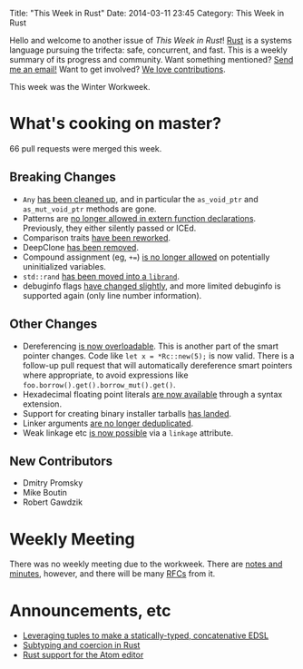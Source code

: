 Title: "This Week in Rust"
Date: 2014-03-11 23:45
Category: This Week in Rust


Hello and welcome to another issue of *This Week in Rust*!
[Rust](http://rust-lang.org) is a systems language pursuing the trifecta:
safe, concurrent, and fast. This is a weekly summary of its progress and
community. Want something mentioned? [Send me an
email!](mailto:corey@octayn.net?subject=This%20Week%20in%20Rust%20Suggestion)
Want to get involved? [We love
contributions](https://github.com/mozilla/rust/wiki/Note-guide-for-new-contributors).

This week was the Winter Workweek.

<!-- more -->

# What's cooking on master?

66 pull requests were merged this week.

## Breaking Changes

- `Any` [has been cleaned up](https://github.com/mozilla/rust/pull/12667), and
in particular the `as_void_ptr` and `as_mut_void_ptr` methods are gone.
- Patterns are [no longer allowed in extern function
declarations](https://github.com/mozilla/rust/pull/12715). Previously, they
either silently passed or ICEd.
- Comparison traits [have been
reworked](https://github.com/mozilla/rust/pull/12520).
- DeepClone [has been removed](https://github.com/mozilla/rust/pull/12706).
- Compound assignment (eg, `+=`) [is no longer
allowed](https://github.com/mozilla/rust/pull/12733) on potentially
uninitialized variables.
- `std::rand` [has been moved into a
`librand`](https://github.com/mozilla/rust/pull/12650).
- debuginfo flags [have changed
slightly](https://github.com/mozilla/rust/pull/12714), and more limited
debuginfo is supported again (only line number information).

## Other Changes

- Dereferencing [is now
overloadable](https://github.com/mozilla/rust/pull/12491). This is another
part of the smart pointer changes. Code like `let x = *Rc::new(5);` is now
valid. There is a follow-up pull request that will automatically dereference
smart pointers where appropriate, to avoid expressions like
`foo.borrow().get().borrow_mut().get()`.
- Hexadecimal floating point literals [are now
available](https://github.com/mozilla/rust/pull/12652) through a syntax
extension.
- Support for creating binary installer tarballs [has
landed](https://github.com/mozilla/rust/pull/12793).
- Linker arguments [are no longer
deduplicated](https://github.com/mozilla/rust/pull/12688).
- Weak linkage etc [is now
possible](https://github.com/mozilla/rust/pull/12556) via a `linkage`
attribute.

## New Contributors

- Dmitry Promsky
- Mike Boutin
- Robert Gawdzik

# Weekly Meeting

There was no weekly meeting due to the workweek. There are [notes and
minutes](https://github.com/mozilla/rust/wiki/Meeting-workweek-2014-03-03),
however, and there will be many [RFCs](https://github.com/rust-lang/rfcs) from
it.

# Announcements, etc

- [Leveraging tuples to make a statically-typed, concatenative
EDSL](http://www.reddit.com/r/rust/comments/20143y/leveraging_tuples_to_make_a_statically_typed/)
- [Subtyping and coercion in
Rust](http://featherweightmusings.blogspot.com/2014/03/subtyping-and-coercion-in-rust.html)
- [Rust support for the Atom
editor](http://www.reddit.com/r/rust/comments/1ztahv/rust_language_support_in_atom/)
